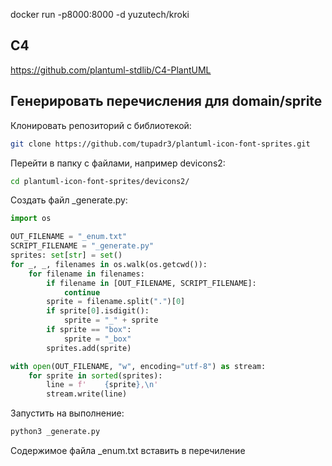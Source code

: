 docker run -p8000:8000 -d yuzutech/kroki

## C4

https://github.com/plantuml-stdlib/C4-PlantUML

## Генерировать перечисления для domain/sprite

Клонировать репозиторий с библиотекой:

```bash
git clone https://github.com/tupadr3/plantuml-icon-font-sprites.git
```

Перейти в папку с файлами, например devicons2:

```bash
cd plantuml-icon-font-sprites/devicons2/
```

Создать файл \_generate.py:

```py
import os

OUT_FILENAME = "_enum.txt"
SCRIPT_FILENAME = "_generate.py"
sprites: set[str] = set()
for _, _, filenames in os.walk(os.getcwd()):
    for filename in filenames:
        if filename in [OUT_FILENAME, SCRIPT_FILENAME]:
            continue
        sprite = filename.split(".")[0]
        if sprite[0].isdigit():
            sprite = "_" + sprite
        if sprite == "box":
            sprite = "_box"
        sprites.add(sprite)

with open(OUT_FILENAME, "w", encoding="utf-8") as stream:
    for sprite in sorted(sprites):
        line = f'    {sprite},\n'
        stream.write(line)
```

Запустить на выполнение:

```bash
python3 _generate.py
```

Содержимое файла \_enum.txt вставить в перечиление
